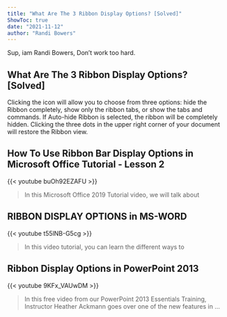 ```yaml
---
title: "What Are The 3 Ribbon Display Options? [Solved]"
ShowToc: true 
date: "2021-11-12"
author: "Randi Bowers" 
---
```


Sup, iam Randi Bowers, Don’t work too hard.
## What Are The 3 Ribbon Display Options? [Solved]
 Clicking the icon will allow you to choose from three options: hide the Ribbon completely, show only the ribbon tabs, or show the tabs and commands. If Auto-hide Ribbon is selected, the ribbon will be completely hidden. Clicking the three dots in the upper right corner of your document will restore the Ribbon view.

## How To Use Ribbon Bar Display Options in Microsoft Office Tutorial  - Lesson 2
{{< youtube buOh92EZAFU >}}
>In this Microsoft Office 2019 Tutorial video, we will talk about 

## RIBBON DISPLAY OPTIONS in MS-WORD
{{< youtube t55lNB-G5cg >}}
>In this video tutorial, you can learn the different ways to 

## Ribbon Display Options in PowerPoint 2013
{{< youtube 9KFx_VAUwDM >}}
>In this free video from our PowerPoint 2013 Essentials Training, Instructor Heather Ackmann goes over one of the new features in ...

